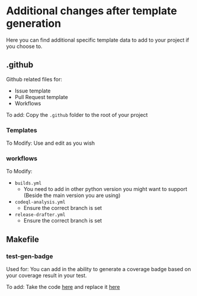# Additional changes after template generation

Here you can find additional specific template data to add to your project if you choose to.

## .github

Github related files for:
- Issue template
- Pull Request template
- Workflows

To add:
Copy the `.github` folder to the root of your project

### Templates

To Modify:
Use and edit as you wish

### workflows

To Modify:
- `builds.yml`
  - You need to add in other python version you might want to support (Beside the main version you are using)
- `codeql-analysis.yml`
  - Ensure the correct branch is set
- `release-drafter.yml`
  - Ensure the correct branch is set


## Makefile

### test-gen-badge
Used for:
You can add in the ability to generate a coverage badge based on your coverage result in your test.

To add:
Take the code [here](./Makefile#L1) and replace it [here](../Makefile#L46)

